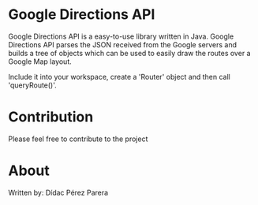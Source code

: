 Google Directions API
=====================

Google Directions API is a easy-to-use library written in Java. Google Directions API
parses the JSON received from the Google servers and builds a tree of objects which
can be used to easily draw the routes over a Google Map layout.

Include it into your workspace, create a 'Router' object and then call 'queryRoute()'.


Contribution
============

Please feel free to contribute to the project


About
=====

Written by: Dídac Pérez Parera
